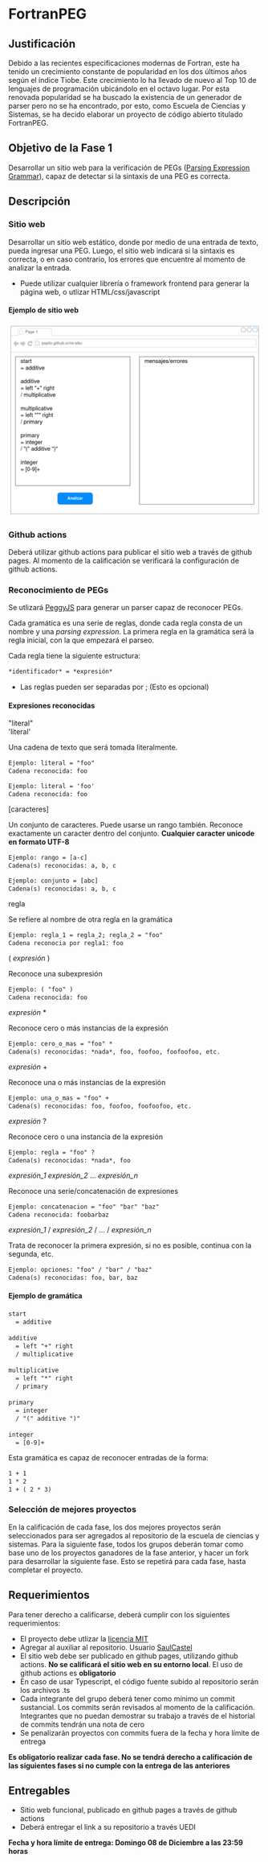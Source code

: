 # FortranPEG
## Justificación
Debido a las recientes especificaciones modernas de Fortran, este ha tenido un crecimiento constante de popularidad en los dos últimos años según el índice Tiobe. Este crecimiento lo ha llevado de nuevo al Top 10 de lenguajes de programación ubicándolo en el octavo lugar. Por esta renovada popularidad se ha buscado la existencia de un generador de parser pero no se ha encontrado, por esto, como Escuela de Ciencias y Sistemas, se ha decido elaborar un proyecto de código abierto titulado FortranPEG.

## Objetivo de la Fase 1

Desarrollar un sitio web para la verificación de PEGs ([Parsing Expression Grammar](https://en.wikipedia.org/wiki/Parsing_expression_grammar)), capaz de detectar si la sintaxis de una PEG es correcta.

## Descripción
### Sitio web
Desarrollar un sitio web estático, donde por medio de una entrada de texto, pueda ingresar una PEG. Luego, el sitio web indicará si la sintaxis es correcta, o en caso contrario, los errores que encuentre al momento de analizar la entrada.
- Puede utilizar cualquier librería o framework frontend para generar la página web, o utlizar HTML/css/javascript

#### Ejemplo de sitio web
![imagen pagina web](./ejemplo_sitio.png)

### Github actions
Deberá utilizar github actions para publicar el sitio web a través de github pages. Al momento de la calificación se verificará la configuración de github actions.

### Reconocimiento de PEGs
Se utlizará [PeggyJS](https://peggyjs.org/documentation.html) para generar un parser capaz de reconocer PEGs.

Cada gramática es una serie de reglas, donde cada regla consta de un nombre y una *parsing expression*. La primera regla en la gramática será la regla inicial, con la que empezará el parseo.

Cada regla tiene la siguiente estructura:
```markdown
*identificador* = *expresión*
```

- Las reglas pueden ser separadas por ; (Esto es opcional)

#### Expresiones reconocidas

"literal" \
'literal'

Una cadena de texto que será tomada literalmente.
```
Ejemplo: literal = "foo"
Cadena reconocida: foo
```
```
Ejemplo: literal = 'foo'
Cadena reconocida: foo
```

[caracteres]

Un conjunto de caracteres. Puede usarse un rango también. Reconoce exactamente un caracter dentro del conjunto. **Cualquier caracter unicode en formato UTF-8**
```
Ejemplo: rango = [a-c]
Cadena(s) reconocidas: a, b, c
```
```
Ejemplo: conjunto = [abc]
Cadena(s) reconocidas: a, b, c
```

regla

Se refiere al nombre de otra regla en la gramática
```
Ejemplo: regla_1 = regla_2; regla_2 = "foo"
Cadena reconocia por regla1: foo
```

( *expresión* )

Reconoce una subexpresión
```
Ejemplo: ( "foo" )
Cadena reconocida: foo
```

*expresión* \*

Reconoce cero o más instancias de la expresión
```
Ejemplo: cero_o_mas = "foo" *
Cadena(s) reconocidas: *nada*, foo, foofoo, foofoofoo, etc.
```

*expresión* \+

Reconoce una o más instancias de la expresión
```
Ejemplo: una_o_mas = "foo" +
Cadena(s) reconocidas: foo, foofoo, foofoofoo, etc.
```

*expresión* ?

Reconoce cero o una instancia de la expresión
```
Ejemplo: regla = "foo" ?
Cadena(s) reconocidas: *nada*, foo
```

*expresión_1* *expresión_2* ... *expresión_n*

Reconoce una serie/concatenación de expresiones
```
Ejemplo: concatenacion = "foo" "bar" "baz"
Cadena reconocida: foobarbaz
```

*expresión_1* / *expresión_2* / ... / *expresión_n*

Trata de reconocer la primera expresión, si no es posible, continua con la segunda, etc.
```
Ejemplo: opciones: "foo" / "bar" / "baz"
Cadena(s) reconocidas: foo, bar, baz
```

#### Ejemplo de gramática
```
start
  = additive

additive
  = left "+" right
  / multiplicative

multiplicative
  = left "*" right
  / primary

primary
  = integer
  / "(" additive ")"

integer
  = [0-9]+
```

Esta gramática es capaz de reconocer entradas de la forma:
```
1 + 1
1 * 2
1 + ( 2 * 3)
```
### Selección de mejores proyectos
En la calificación de cada fase, los dos mejores proyectos serán seleccionados para ser agregados al repositorio de la escuela de ciencias y sistemas. Para la siguiente fase, todos los grupos deberán tomar como base uno de los proyectos ganadores de la fase anterior, y hacer un fork para desarrollar la siguiente fase. Esto se repetirá para cada fase, hasta completar el proyecto.

## Requerimientos

Para tener derecho a calificarse, deberá cumplir con los siguientes requerimientos:
- El proyecto debe utlizar la [licencia MIT](https://opensource.org/license/mit)
- Agregar al auxiliar al repositorio. Usuario [SaulCastel](github.com/SaulCastel)
- El sitio web debe ser publicado en github pages, utilizando github actions. **No se calificará el sitio web en su entorno local**. El uso de github actions es **obligatorio**
- En caso de usar Typescript, el código fuente subido al repositorio serán los archivos .ts
- Cada integrante del grupo deberá tener como mínimo un commit sustancial. Los commits serán revisados al momento de la calificación. Integrantes que no puedan demostrar su trabajo a través de el historial de commits tendrán una nota de cero
- Se penalizarán proyectos con commits fuera de la fecha y hora límite de entrega

**Es obligatorio realizar cada fase. No se tendrá derecho a calificación de las siguientes fases si no cumple con la entrega de las anteriores**

## Entregables

- Sitio web funcional, publicado en github pages a través de github actions
- Deberá entregar el link a su repositorio a través UEDI

**Fecha y hora límite de entrega: Domingo 08 de Diciembre a las 23:59 horas**
